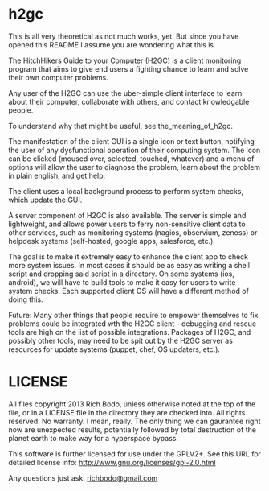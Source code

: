 h2gc
====

This is all very theoretical as not much works, yet.  But since you have opened this README I assume you are wondering what this is.

The HitchHikers Guide to your Computer (H2GC) is a client monitoring program that aims to give end users a fighting chance to learn and solve their own computer problems.  

Any user of the H2GC can use the uber-simple client interface to learn about their computer, collaborate with others, and contact knowledgable people. 

To understand why that might be useful, see the_meaning_of_h2gc.

The manifestation of the client GUI is a single icon or text button, notifying the user of any dysfunctional operation of their computing system.  The icon can be clicked (moused over, selected, touched, whatever) and a menu of options will allow the user to diagnose the problem, learn about the problem in plain english, and get help.  

The client uses a local background process to perform system checks, which update the GUI.

A server component of H2GC is also available.  The server is simple and lightweight, and allows power users to ferry non-sensitive client data to other services, such as monitoring systems (nagios, observium, zenoss) or helpdesk systems (self-hosted, google apps, salesforce, etc.).

The goal is to make it extremely easy to enhance the client app to check more system issues.  In most cases it should be as easy as writing a shell script and dropping said script in a directory.  On some systems (ios, android), we will have to build tools to make it easy for users to write system checks.  Each supported client OS will have a different method of doing this.

Future: Many other things that people require to empower themselves to fix problems could be integrated wth the H2GC client - debugging and rescue tools are high on the list of possible integrations.  Packages of H2GC, and possibly other tools, may need to be spit out by the H2GC server as resources for update systems (puppet, chef, OS updaters, etc.).

LICENSE
=======

All files copyright 2013 Rich Bodo, unless otherwise noted at the top of the file, or in a LICENSE file in the directory they are checked into.  All rights reserved.  No warranty.  I mean, really.  The only thing we can gaurantee right now are unexpected results, potentially followed by total destruction of the planet earth to make way for a hyperspace bypass.

This software is further licensed for use under the GPLV2+.  See this URL for detailed license info: http://www.gnu.org/licenses/gpl-2.0.html 

Any questions just ask. richbodo@gmail.com
